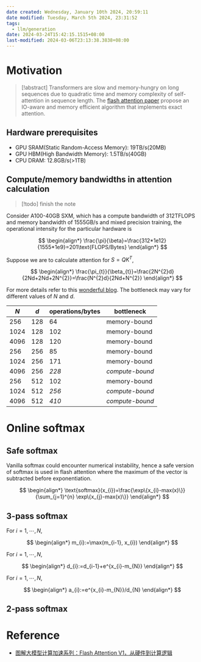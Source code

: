 ```yaml
---
date created: Wednesday, January 10th 2024, 20:59:11
date modified: Tuesday, March 5th 2024, 23:31:52
tags:
  - llm/generation
date: 2024-03-24T15:42:15.1515+08:00
last-modified: 2024-03-06T23:13:38.3838+08:00
---
```

# Motivation

> [!abstract] Transformers are slow and memory-hungry on long sequences due to quadratic time and memory complexity of self-attention in sequence length. The [flash attention paper](https://arxiv.org/pdf/2205.14135.pdf) propose an IO-aware and memory efficient algorithm that implements exact attention.

## Hardware prerequisites

- GPU SRAM(Static Random-Access Memory): 19TB/s(20MB)
- GPU HBM(High Bandwidth Memory): 1.5TB/s(40GB)
- CPU DRAM: 12.8GB/s(>1TB)

## Compute/memory bandwidths in attention calculation

> [!todo] finish the note

Consider A100-40GB SXM, which has a compute bandwidth of 312TFLOPS and memory bandwidth of 1555GB/s and mixed precision training, the operational intensity for the particular hardware is

$$
\begin{align*}
\frac{\pi}{\beta}=\frac{312*1e12}{1555*1e9}=201\text{FLOPS/Bytes}
\end{align*}
$$

Suppose we are to calculate attention for $S=QK^{T}$,

$$
\begin{align*}
\frac{\pi_{t}}{\beta_{t}}=\frac{2N^{2}d}{2Nd+2Nd+2N^{2}}=\frac{N^{2}d}{2Nd+N^{2}}
\end{align*}
$$

For more details refer to this [wonderful blog](https://zhuanlan.zhihu.com/p/639228219). The bottleneck may vary for different values of $N$ and $d$.

| $N$  | $d$ | operations/bytes | bottleneck      |
| ---- | --- | ---------------- | --------------- |
| 256  | 128 | 64               | memory-bound    |
| 1024 | 128 | 102              | memory-bound    |
| 4096 | 128 | 120              | memory-bound    |
| 256  | 256 | 85               | memory-bound    |
| 1024 | 256 | 171              | memory-bound    |
| 4096 | 256 | _228_            | _compute-bound_ |
| 256  | 512 | 102              | memory-bound    |
| 1024 | 512 | _256_            | _compute-bound_ |
| 4096 | 512 | _410_            | _compute-bound_ |

# Online softmax

## Safe softmax

Vanilla softmax could encounter numerical instability, hence a safe version of softmax is used in flash attention where the maximum of the vector is subtracted before exponentiation.

$$
\begin{align*}
\text{softmax}(x_{i})=\frac{\exp\{x_{i}-max(x)\}}{\sum_{j=1}^{n} \exp\{x_{j}-max(x)\}}
\end{align*}
$$

## 3-pass softmax

For $i=1, \cdots, N$,

$$
\begin{align*}
m_{i}:=\max(m_{i-1}, x_{i})
\end{align*}
$$

For $i=1, \cdots, N$,

$$
\begin{align*}
d_{i}:=d_{i-1}+e^{x_{i}-m_{N}}
\end{align*}
$$

For $i=1, \cdots, N$,

$$
\begin{align*}
a_{i}:=e^{x_{i}-m_{N}}/d_{N}
\end{align*}
$$

## 2-pass softmax
# Reference

- [图解大模型计算加速系列：Flash Attention V1，从硬件到计算逻辑](http://mp.weixin.qq.com/s?__biz=MzU3Mzg5ODgxMg==&mid=2247486824&idx=1&sn=3016c0506123c23b26c582ccf81d02d2&chksm=fd3be43bca4c6d2de1904c1941da3aba62fe45909146ad51f31f2b0949fabdfd1357fcb8dc90&mpshare=1&scene=1&srcid=01095d0lx3E0YSbxTk2ZCmAY&sharer_shareinfo=6b9003e541fc0688dd66efa27a758ef2&sharer_shareinfo_first=6b9003e541fc0688dd66efa27a758ef2#rd)
